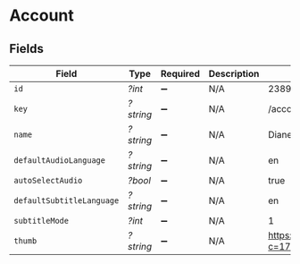 # Account


## Fields

| Field                                                      | Type                                                       | Required                                                   | Description                                                | Example                                                    |
| ---------------------------------------------------------- | ---------------------------------------------------------- | ---------------------------------------------------------- | ---------------------------------------------------------- | ---------------------------------------------------------- |
| `id`                                                       | *?int*                                                     | :heavy_minus_sign:                                         | N/A                                                        | 238960586                                                  |
| `key`                                                      | *?string*                                                  | :heavy_minus_sign:                                         | N/A                                                        | /accounts/238960586                                        |
| `name`                                                     | *?string*                                                  | :heavy_minus_sign:                                         | N/A                                                        | Diane                                                      |
| `defaultAudioLanguage`                                     | *?string*                                                  | :heavy_minus_sign:                                         | N/A                                                        | en                                                         |
| `autoSelectAudio`                                          | *?bool*                                                    | :heavy_minus_sign:                                         | N/A                                                        | true                                                       |
| `defaultSubtitleLanguage`                                  | *?string*                                                  | :heavy_minus_sign:                                         | N/A                                                        | en                                                         |
| `subtitleMode`                                             | *?int*                                                     | :heavy_minus_sign:                                         | N/A                                                        | 1                                                          |
| `thumb`                                                    | *?string*                                                  | :heavy_minus_sign:                                         | N/A                                                        | https://plex.tv/users/50d83634246da1de/avatar?c=1707110967 |